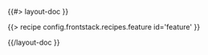 <!--
/**
 * @name            Feature
 * @namespace       doc.recipes.builtIn
 * @type            Markdown
 * @platform        md
 * @status          stable
 * @menu            Documentation / Recipes / Built-in           /doc/recipes/built-in/feature
 *
 * @since           2.0.0
 * @author    Olivier Bossel <olivier.bossel@gmail.com> (https://olivierbossel.com)
 */
-->

{{#> layout-doc }}

{{> recipe config.frontstack.recipes.feature id='feature' }}

{{/layout-doc }}
